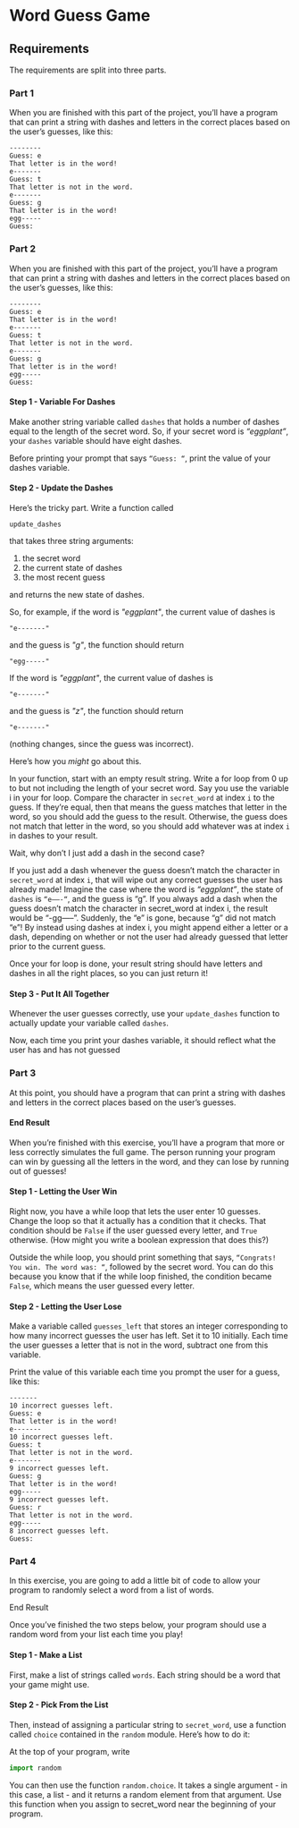 # Word Guess Game
## Requirements
The requirements are split into three parts.
### Part 1
When you are finished with this part of the project, you’ll have a program that can print a string with dashes and letters in the correct places based on the user’s guesses, like this:
```text
--------
Guess: e
That letter is in the word!
e-------
Guess: t
That letter is not in the word.
e-------
Guess: g
That letter is in the word!
egg-----
Guess: 
```
### Part 2

When you are finished with this part of the project, you’ll have a program that can print a string with dashes and letters in the correct places based on the user’s guesses, like this:
```text
--------
Guess: e
That letter is in the word!
e-------
Guess: t
That letter is not in the word.
e-------
Guess: g
That letter is in the word!
egg-----
Guess: 
```
#### Step 1 - Variable For Dashes

Make another string variable called ```dashes``` that holds a number of dashes equal to the length of the secret word. 
So, if your secret word is *“eggplant”*, your ```dashes``` variable should have eight dashes.

Before printing your prompt that says ```“Guess: “```, print the value of your dashes variable.

#### Step 2 - Update the Dashes

Here’s the tricky part. 
Write a function called 
```text
update_dashes
``` 
that takes three string arguments:
1. the secret word
1. the current state of dashes
1. the most recent guess

and returns the new state of dashes.

So, for example, if the word is *"eggplant"*, the current value of dashes is
```text
"e-------"
```
and the guess is *"g"*, the function should return
```text
"egg-----"
```

If the word is *"eggplant"*, the current value of dashes is
```text
"e-------"
```
and the guess is *"z"*, the function should return 
```text
"e-------" 
```
(nothing changes, since the guess was incorrect).

Here’s how you _*might*_ go about this.

In your function, start with an empty result string. 
Write a for loop from 0 up to but not including the length of your secret word. 
Say you use the variable i in your for loop. 
Compare the character in ```secret_word``` at index ```i``` to the guess. 
If they’re equal, then that means the guess matches that letter in the word,
so you should add the guess to the result. 
Otherwise, the guess does not match that letter in the word, 
so you should add whatever was at index ```i``` in dashes to your result.

Wait, why don’t I just add a dash in the second case?

If you just add a dash whenever the guess doesn’t match the character in ```secret_word```
at index ```i```, that will wipe out any correct guesses the user has already made! 
Imagine the case where the word is *“eggplant”*, the state of ```dashes``` is ```“e——-“```, 
and the guess is “g”. 
If you always add a dash when the guess doesn’t match the character in secret_word at index i,
the result would be “-gg—–”. 
Suddenly, the “e” is gone, because “g” did not match “e”! By instead using dashes at index i, you might append either a letter or a dash, depending on whether or not the user had already guessed that letter prior to the current guess.

Once your for loop is done, your result string should have letters and dashes
in all the right places, so you can just return it!

#### Step 3 - Put It All Together

Whenever the user guesses correctly, use your ```update_dashes``` function to actually
update your variable called ```dashes```.

Now, each time you print your dashes variable, 
it should reflect what the user has and has not guessed

### Part 3

At this point, you should have a program that can print a string with dashes and letters
in the correct places based on the user’s guesses.

#### End Result

When you’re finished with this exercise, you’ll have a program that more or less
correctly simulates the full game. 
The person running your program can win by guessing all the letters in the word,
and they can lose by running out of guesses!

#### Step 1 - Letting the User Win

Right now, you have a while loop that lets the user enter 10 guesses. 
Change the loop so that it actually has a condition that it checks. 
That condition should be ```False``` if the user guessed every letter, and ```True``` otherwise.
(How might you write a boolean expression that does this?)

Outside the while loop, you should print something that says, ```“Congrats! You win. The word was: “```, 
followed by the secret word. 
You can do this because you know that if the while loop finished, the condition became ```False```, which means the user guessed every letter.

#### Step 2 - Letting the User Lose

Make a variable called ```guesses_left``` that stores an integer corresponding to how many incorrect guesses the user has left. Set it to 10 initially. Each time the user guesses a letter that is not in the word, subtract one from this variable.

Print the value of this variable each time you prompt the user for a guess, like this:
```text
-------
10 incorrect guesses left.
Guess: e
That letter is in the word!
e-------
10 incorrect guesses left.
Guess: t
That letter is not in the word.
e-------
9 incorrect guesses left.
Guess: g
That letter is in the word!
egg-----
9 incorrect guesses left.
Guess: r
That letter is not in the word.
egg-----
8 incorrect guesses left.
Guess: 
```
### Part 4
In this exercise, you are going to add a little bit of code to allow your program to randomly select a word from a list of words.

End Result

Once you’ve finished the two steps below, your program should use a random word from your list each time you play!

#### Step 1 - Make a List

First, make a list of strings called ```words```. 
Each string should be a word that your game might use.

#### Step 2 - Pick From the List

Then, instead of assigning a particular string to ```secret_word```, 
use a function called ```choice``` contained in the ```random``` module. Here’s how to do it:

At the top of your program, write 
```python
import random
```
You can then use the function ```random.choice```. 
It takes a single argument - in this case, a list - and it returns a random element from that argument. 
Use this function when you assign to secret_word near the beginning of your program.

